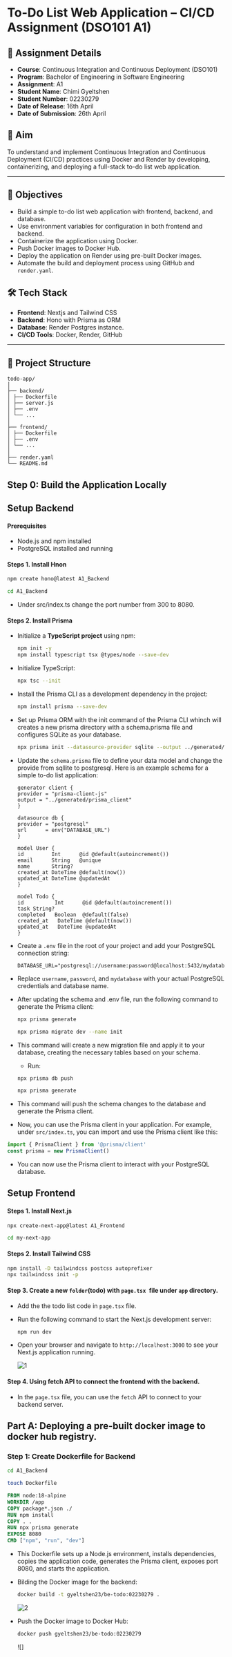 # To-Do List Web Application – CI/CD Assignment (DSO101 A1)


## 📘 Assignment Details

- **Course**: Continuous Integration and Continuous Deployment (DSO101)  
- **Program**: Bachelor of Engineering in Software Engineering  
- **Assignment**: A1  
- **Student Name**: Chimi Gyeltshen  
- **Student Number**: 02230279
- **Date of Release**: 16th April  
- **Date of Submission**: 26th April  


## 🎯 Aim

To understand and implement Continuous Integration and Continuous Deployment (CI/CD) practices using Docker and Render by developing, containerizing, and deploying a full-stack to-do list web application.

---

## 🎯 Objectives

- Build a simple to-do list web application with frontend, backend, and database.
- Use environment variables for configuration in both frontend and backend.
- Containerize the application using Docker.
- Push Docker images to Docker Hub.
- Deploy the application on Render using pre-built Docker images.
- Automate the build and deployment process using GitHub and `render.yaml`.

## 🛠 Tech Stack

- **Frontend**: Nextjs and Tailwind CSS 
- **Backend**: Hono with Prisma as ORM 
- **Database**:  Render Postgres instance.  
- **CI/CD Tools**: Docker, Render, GitHub  

---

## 📂 Project Structure

```
todo-app/
│
├── backend/
│ ├── Dockerfile
│ ├── server.js
│ ├── .env
│ └── ...
│
├── frontend/
│ ├── Dockerfile
│ ├── .env
│ └── ...
│
├── render.yaml
└── README.md
```

## Step 0: Build the Application Locally 

## **Setup Backend** 

#### **Prerequisites**
- Node.js and npm installed
- PostgreSQL installed and running

#### Steps 1. Install Hnon

```bash
npm create hono@latest A1_Backend
```

```bash
cd A1_Backend
```
- Under src/index.ts change the port number from 300 to 8080.

#### Steps 2. Install Prisma

- Initialize a **TypeScript project** using npm:

    ```bash
    npm init -y
    npm install typescript tsx @types/node --save-dev
    ```

- Initialize TypeScript:

    ```bash
    npx tsc --init
    ```
-  Install the Prisma CLI as a development dependency in the project:

    ```bash 
    npm install prisma --save-dev
    ```
- Set up Prisma ORM with the init command of the Prisma CLI whinch will creates a new prisma directory with a schema.prisma file and configures SQLite as your database.

    ```bash
    npx prisma init --datasource-provider sqlite --output ../generated/prisma
    ```

- Update the `schema.prisma` file to define your data model and change the provide from sqllite to postgresql. Here is an example schema for a simple to-do list application:

    ```prisma
    generator client {
    provider = "prisma-client-js"
    output = "../generated/prisma_client"
    }

    datasource db {
    provider = "postgresql"
    url      = env("DATABASE_URL")
    }

    model User {
    id         Int      @id @default(autoincrement())
    email      String   @unique
    name       String?
    created_at DateTime @default(now())
    updated_at DateTime @updatedAt
    }

    model Todo {
    id          Int      @id @default(autoincrement())
    task String?
    completed   Boolean  @default(false)
    created_at   DateTime @default(now())
    updated_at   DateTime @updatedAt
    }
    ```
- Create a `.env` file in the root of your project and add your PostgreSQL connection string:

    ```plaintext
    DATABASE_URL="postgresql://username:password@localhost:5432/mydatabase"
    ```
- Replace `username`, `password`, and `mydatabase` with your actual PostgreSQL credentials and database name.

- After updating the schema and .env file, run the following command to generate the Prisma client:

    ```bash
    npx prisma generate
    ```

    ```bash 
    npx prisma migrate dev --name init
    ```
- This command will create a new migration file and apply it to your database, creating the necessary tables based on your schema.

    - Run: 
    ```bash
    npx prisma db push
    ```
    ```bash 
    npx prisma generate 
    ```

- This command will push the schema changes to the database and generate the Prisma client.
- Now, you can use the Prisma client in your application. For example, under `src/index.ts`, you can import and use the Prisma client like this:

```typescript
import { PrismaClient } from '@prisma/client'
const prisma = new PrismaClient()
```

- You can now use the Prisma client to interact with your PostgreSQL database. 

## **Setup Frontend**

#### Steps 1. Install Next.js
```bash
npx create-next-app@latest A1_Frontend
```
```bash
cd my-next-app
```
#### Steps 2. Install Tailwind CSS
```bash
npm install -D tailwindcss postcss autoprefixer
npx tailwindcss init -p
```

#### Step 3. Create a new `folder`(todo) with `page.tsx `file under `app` directory.

- Add the the todo list code in `page.tsx` file.

- Run the following command to start the Next.js development server:

    ```bash
    npm run dev
    ```

- Open your browser and navigate to `http://localhost:3000` to see your Next.js application running.

    ![1](./image/1.png)

#### Step 4. Using fetch API to connect the frontend with the backend.

- In the `page.tsx` file, you can use the `fetch` API to connect to your backend server.


## **Part A: Deploying a pre-built docker image to docker hub registry.**

### **Step 1: Create Dockerfile for Backend**

```bash
cd A1_Backend
```
```bash
touch Dockerfile
```
```dockerfile
FROM node:18-alpine
WORKDIR /app
COPY package*.json ./
RUN npm install
COPY . .
RUN npx prisma generate
EXPOSE 8080
CMD ["npm", "run", "dev"]
```
- This Dockerfile sets up a Node.js environment, installs dependencies, copies the application code, generates the Prisma client, exposes port 8080, and starts the application.

- Bilding the Docker image for the backend:
    ```bash
    docker build -t gyeltshen23/be-todo:02230279 .
    ```
    ![2](./image/2.png)

- Push the Docker image to Docker Hub:
    ```bash
    docker push gyeltshen23/be-todo:02230279
    ```
    ![]



